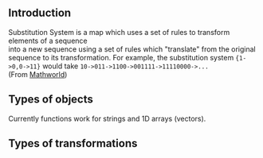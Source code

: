 ## Introduction
Substitution System is a map which uses a set of rules to transform elements of a sequence  
into a new sequence using a set of rules which "translate" from the original sequence to its transformation. 
For example, the substitution system `{1->0,0->11}` would take `10->011->1100->001111->11110000->...`  
(From [Mathworld](https://mathworld.wolfram.com/SubstitutionSystem.html))
## Types of objects
Currently functions work for strings and 1D arrays (vectors).
## Types of transformations

